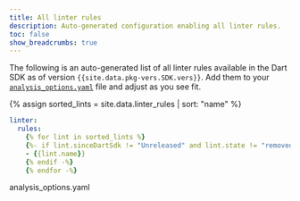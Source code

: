 ```yaml
---
title: All linter rules
description: Auto-generated configuration enabling all linter rules.
toc: false
show_breadcrumbs: true
---
```


The following is an auto-generated list of all linter rules
available in the Dart SDK as of version `{{site.data.pkg-vers.SDK.vers}}`.
Add them to your
[`analysis_options.yaml`](/tools/analysis) file
and adjust as you see fit.

{% assign sorted_lints = site.data.linter_rules | sort: "name" %}

<?code-excerpt ?>
```yaml
linter:
  rules:
    {% for lint in sorted_lints %}
    {%- if lint.sinceDartSdk != "Unreleased" and lint.state != "removed" -%}
    - {{lint.name}}
    {% endif -%}
    {% endfor -%}
```
<div class="prettify-filename">analysis_options.yaml</div>
